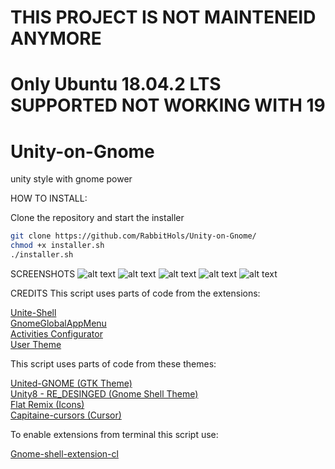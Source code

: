 # THIS PROJECT IS NOT MAINTENEID ANYMORE 

# Only Ubuntu 18.04.2 LTS SUPPORTED NOT WORKING WITH 19


# Unity-on-Gnome
unity style with gnome power

HOW TO INSTALL:

Clone the repository and start the installer
```bash
git clone https://github.com/RabbitHols/Unity-on-Gnome/
chmod +x installer.sh 
./installer.sh
```
SCREENSHOTS
![alt text](https://raw.githubusercontent.com/RabbitHols/Unity-on-Gnome/master/screenshots/home.png)
![alt text](https://i.imgur.com/Im5pJ6p.png)
![alt text](https://raw.githubusercontent.com/RabbitHols/Unity-on-Gnome/master/screenshots/dash.png)
![alt text](https://raw.githubusercontent.com/RabbitHols/Unity-on-Gnome/master/screenshots/busy.png)
![alt text](https://i.imgur.com/XJzRy1S.png)

CREDITS
This script uses parts of code from the extensions:<br/>

[Unite-Shell](https://github.com/hardpixel/unite-shell)<br/>
[GnomeGlobalAppMenu](https://extensions.gnome.org/extension/1250/gnome-global-application-menu/)<br/>
[Activities Configurator](https://extensions.gnome.org/extension/358/activities-configurator/)<br/>
[User Theme](https://extensions.gnome.org/extension/19/user-themes/)<br/>

This script uses parts of code from these themes:<br/>

[United-GNOME (GTK Theme)](https://www.gnome-look.org/p/1174889/)<br/>
[Unity8 - RE_DESINGED (Gnome Shell Theme)](https://www.gnome-look.org/p/1206490/)<br/>
[Flat Remix (Icons)](https://www.gnome-look.org/p/1012430/)<br/>
[Capitaine-cursors (Cursor)](https://github.com/keeferrourke/capitaine-cursors)<br/>

To enable extensions from terminal this script use:<br/>

[Gnome-shell-extension-cl](https://github.com/cyberalex4life/gnome-shell-extension-cl)<br/>

